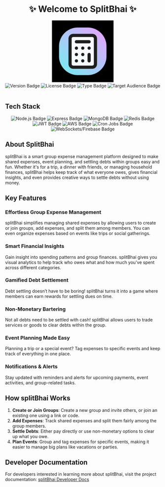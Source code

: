 <h1 align="center">
  ✨ Welcome to SplitBhai ✨
</h1>

<div align="center">
  <img src="/public/splitBhai_logo.jpeg" alt="splitBhai Logo" width="200px" height="200px" />
</div>

<div align="center">
  <img src="https://img.shields.io/badge/Version-1.0.0-green" alt="Version Badge" />
  <img src="https://img.shields.io/badge/License-MIT-orange" alt="License Badge" />
  <img src="https://img.shields.io/badge/Type-Web%20Application-purple" alt="Type Badge" />
  <img src="https://img.shields.io/badge/For-Group%20Expense%20Management-color" alt="Target Audience Badge" />
</div>

<br />

## Tech Stack

<div align="center">
  <img src="https://img.shields.io/badge/Node.js-%2333cc33.svg?&style=for-the-badge&logo=node.js&logoColor=white" alt="Node.js Badge" />
  <img src="https://img.shields.io/badge/Express-%23404d59.svg?&style=for-the-badge&logo=express&logoColor=white" alt="Express Badge" />
  <img src="https://img.shields.io/badge/MongoDB-%2347A248.svg?&style=for-the-badge&logo=mongodb&logoColor=white" alt="MongoDB Badge" />
  <img src="https://img.shields.io/badge/Redis-%23D52B1E.svg?&style=for-the-badge&logo=redis&logoColor=white" alt="Redis Badge" />
  <img src="https://img.shields.io/badge/JWT-%23F7A3A3.svg?&style=for-the-badge&logo=json-web-tokens&logoColor=white" alt="JWT Badge" />
  <img src="https://img.shields.io/badge/AWS-%23FF9900.svg?&style=for-the-badge&logo=amazonaws&logoColor=white" alt="AWS Badge" />
  <img src="https://img.shields.io/badge/Cron%20Jobs-%23E8E8E8.svg?&style=for-the-badge&logo=cron&logoColor=black" alt="Cron Jobs Badge" />
  <img src="https://img.shields.io/badge/WebSockets%2FFirebase-%23FFCA28.svg?&style=for-the-badge&logo=firebase&logoColor=black" alt="WebSockets/Firebase Badge" />
</div>

## About SplitBhai

splitBhai is a smart group expense management platform designed to make shared expenses, event planning, and settling debts within groups easy and fun. Whether it's for a trip, a dinner with friends, or managing household finances, splitBhai helps keep track of what everyone owes, gives financial insights, and even provides creative ways to settle debts without using money.

## Key Features

### Effortless Group Expense Management

splitBhai simplifies managing shared expenses by allowing users to create or join groups, add expenses, and split them among members. You can even organize expenses based on events like trips or social gatherings.

### Smart Financial Insights

Gain insight into spending patterns and group finances. splitBhai gives you visual analytics to help track who owes what and how much you've spent across different categories.

### Gamified Debt Settlement

Debt settling doesn’t have to be boring! splitBhai turns it into a game where members can earn rewards for settling dues on time.

### Non-Monetary Bartering

Not all debts need to be settled with cash! splitBhai allows users to trade services or goods to clear debts within the group.

### Event Planning Made Easy

Planning a trip or a special event? Tag expenses to specific events and keep track of everything in one place.

### Notifications & Alerts

Stay updated with reminders and alerts for upcoming payments, event activities, and group-related tasks.

## How splitBhai Works

1.  **Create or Join Groups**: Create a new group and invite others, or join an existing one using a link or code.
2.  **Add Expenses**: Track shared expenses and split them fairly among the group members.
3.  **Settle Debts**: Either pay directly or use non-monetary options to clear up what you owe.
4.  **Plan Events**: Group and tag expenses for specific events, making it easier to manage big plans like vacations or parties.

## Developer Documentation

For developers interested in learning more about splitBhai, visit the project documentation: [splitBhai Developer Docs](https://github.com/abhiraj-ku/splitBhai/blob/main/docs/Project.md)
